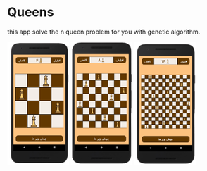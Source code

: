 # Queens
this app solve the n queen problem for you with genetic algorithm.

<img src="queenFour.PNG"  width="140" height="280"> <img src="queenEight.PNG"  width="140" height="280"> <img src="queenTwelve.PNG"  width="140" height="280">
